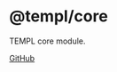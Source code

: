 # @templ/core

TEMPL core module.

[GitHub](https://github.com/rjoydip/templ/tree/main/packages/core)
